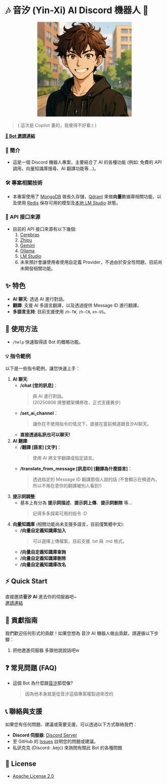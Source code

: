 # 🎶 音汐 (Yin-Xi) AI Discord 機器人 🤖
<p align="center">
  <img src="./assets/botself.png" width = "300" height = "300"/>
</p>

> ( 這次是 Copilot 畫的，我覺得不好看:) )

**[🔗 Bot 邀請連結](https://discord.com/oauth2/authorize?client_id=1388773437257941183)**

### 📝 簡介
- 這是一個 Discord 機器人專案，主要結合了 AI 的各種功能 (例如: 免費的 API 調用、向量知識庫搜尋、AI 翻譯功能等...)。 <br>

### 🛠️ 專案相關技術
- 本專案使用了 [MongoDB](https://www.mongodb.com/) 做長久存儲，[Qdrant](https://qdrant.tech/) 來做**向量**數據庫相關功能，以及使用 [Redis](https://github.com/redis/redis) 保存可用的模型及[本地 LM Studio](https://lmstudio.ai/) 狀態。

### 🔌 API 接口來源
- 目前的 API 接口來源有以下幾個:
    1. [Cerebras](https://cloud.cerebras.ai/)
    2. [Zhipu](https://open.bigmodel.cn/)
    3. [Gemini](https://aistudio.google.com/)
    4. [Ollama](https://ollama.com/)
    5. [LM Studio](https://lmstudio.ai/)
    6. 未來預計會讓使用者使用自定義 Provider，不過由於安全性問題，目前尚未開發相關功能。


## ✨ 特色
*   **AI 聊天**: 透過 AI 進行對話。
*   **翻譯**: 支援 AI 多語言翻譯，以及透過提供 Message ID 進行翻譯。
*   **多語言支持**: 目前支援使用 `zh-TW`, `zh-CN`, `en-US`。

## 🚀 使用方法
- `/help` 快速取得該 Bot 的概略功能。

### 💡 指令範例
以下是一些指令範例，讓您快速上手：<br>
1. **AI 聊天**:
    *   **/chat [您的訊息]**：
        > 與 AI 進行對話。 <br>
        > (20250806 將整體架構修改，正式支援異步)
    *   **/set_ai_channel**：
        > 讓你在不使用指令的情況下，直接在當前頻道跟音汐AI聊天。
    *   **直接透過私訊也可以聊天!**
2. **AI 翻譯**:
    *   **/翻譯 [語言] [文字]**：
        > 使用 AI 將文字翻譯成指定語言。
    *   **/translate_from_message [訊息ID] [翻譯為什麼語言]**：
        > 透過指定的 Message ID 翻譯那個人說的話 (不會顯示在頻道內，所以不用在意你的翻譯被別人看到!)
3. **提示詞調整**:
    *   基本上有分為 **提示詞描述**、**提示詞上傳**、**提示詞刪除** 等...
        > 記得多多探索可用的指令 :D
4. **向量知識庫** (相關功能尚未支援多語言，目前僅繁體中文):
    *   **/向量自定義知識庫加入**
        > 可以選擇上傳檔案，目前支援 .txt 與 .md 格式。
    *   **/向量自定義知識庫查詢**
    *   **/向量自定義知識庫刪除**
    *   **/向量自定義知識庫改名**

## ⚡ Quick Start
直接邀請**音汐 AI** 進去你的伺服器吧~<br>
[邀請連結](https://discord.com/oauth2/authorize?client_id=1388773437257941183)

## 🤝 貢獻指南
我們歡迎任何形式的貢獻！如果您想為 音汐 AI 機器人做出貢獻，請遵循以下步驟：
1. 把他邀進伺服器 多跟他說說話吧w

## ❓ 常見問題 (FAQ)
*   這個 Bot 為什麼跟[音汐](https://github.com/NotKeKe/Discord-Bot-YinXi)那麼像?
    > 因為他本身就是從音汐這個專案複製過來改的

## 📞 聯絡與支援
如果您有任何問題、建議或需要支援，可以透過以下方式聯絡我們：
*   **Discord 伺服器**: [Discord Server](https://discord.gg/MhtxWJu)
*   至 GitHub 的 [Issues](https://github.com/NotKeKe/YinXi-AI/issues/new) 註明您的問題或建議。
*   私訊克克 (Discord: .kejc) 來詢問有關此 Bot 的各種問題

## 📄 License
- [Apache License 2.0](LICENSE)